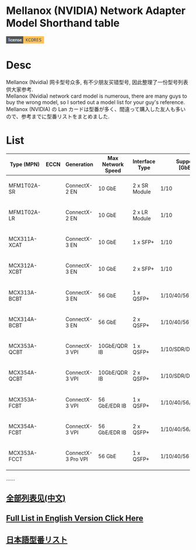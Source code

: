 # Mellanox (NVIDIA) Network Adapter Model Shorthand table

![license-kcores-bandge](./assets/images/license-kcores.png)


# Desc

Mellanox (Nvidia) 网卡型号众多, 有不少朋友买错型号, 因此整理了一份型号列表供大家参考.  
Mellanox (Nvidia) network card model is numerous, there are many guys to buy the wrong model, so I sorted out a model list for your guy's reference.   
Mellanox (NVIDIA) の Lan カードは型番が多く、間違って購入した友人も多いので、参考までに型番リストをまとめました.  


# List



| Type (MPN)                   | ECCN    | Generation             | Max Network Speed   | Interface Type               | Supported Speeds [GbE/Infiniband]             | Host Interface [PCIe]                             | Frator         | Comment                                   |
|------------------------------|---------|------------------------|---------------------|------------------------------|-----------------------------------------------|---------------------------------------------------|----------------|-------------------------------------------|
| MFM1T02A-SR                  |         | ConnectX-2 EN          | 10 GbE              | 2 x SR Module                | 1/10                                          | Gen 2.0 x8                                        | PCIE HHHL (Height ) | |
| MFM1T02A-LR                  |         | ConnectX-2 EN          | 10 GbE              | 2 x LR Module                | 1/10                                          | Gen 2.0 x8                                        | PCIE HHHL (Height ) | |
| MCX311A-XCAT                 |         | ConnectX-3 EN          | 10 GbE              | 1 x SFP+                     | 1/10                                          | Gen 3.0 x4                                        | PCIE HHHL (Height 5.4cm) | | 
| MCX312A-XCBT                 |         | ConnectX-3 EN          | 10 GbE              | 2 x SFP+                     | 1/10                                          | Gen 3.0 x8                                        | PCIE HHHL (Height 6.9cm) | | 
| MCX313A-BCBT                 |         | ConnectX-3 EN          | 56 GbE              | 1 x QSFP+                    | 1/10/40/56                                    | Gen 3.0 x8                                        | PCIE HHHL (Height 5.2cm) | | 
| MCX314A-BCBT                 |         | ConnectX-3 EN          | 56 GbE              | 2 x QSFP+                    | 1/10/40/56                                    | Gen 3.0 x8                                        | PCIE HHHL (Height 6.9cm) | | 
| MCX353A-QCBT                 |         | ConnectX-3 VPI         | 10GbE/QDR IB        | 1 x QSFP+                    | 1/10/SDR/DDR/QDR                              | Gen 3.0 x8                                        | PCIE HHHL (Height 5.2cm) | |
| MCX354A-QCBT                 |         | ConnectX-3 VPI         | 10GbE/QDR IB        | 2 x QSFP+                    | 1/10/SDR/DDR/QDR                              | Gen 3.0 x8                                        | PCIE HHHL (Height 6.9cm) | |
| MCX353A-FCBT                 |         | ConnectX-3 VPI         | 56 GbE/EDR IB       | 1 x QSFP+                    | 1/10/40/56/SDR/DDR/QDR/FDR                    | Gen 3.0 x8                                        | PCIE HHHL (Height 5.2cm) | |
| MCX354A-FCBT                 |         | ConnectX-3 VPI         | 56 GbE/EDR IB       | 2 x QSFP+                    | 1/10/40/56/SDR/DDR/QDR/FDR                    | Gen 3.0 x8                                        | PCIE HHHL (Height 6.9cm) | |
| MCX353A-FCCT                 |         | ConnectX-3 Pro VPI     | 56 GbE              | 1 x QSFP+                    | 1/10/40/56                                    | Gen 3.0 x8                                        | PCIE HHHL (Height 5.3cm) | |
......

## [全部列表见(中文)](./DOCUMENTS/Mellanox(NVIDIA)-nic-list-zh-CN.md) 
## [Full List in English Version Click Here](./DOCUMENTS/Mellanox(NVIDIA)-nic-list-en.md)  
## [日本語型番リスト](./DOCUMENTS/Mellanox(NVIDIA)-nic-list-jp.md)